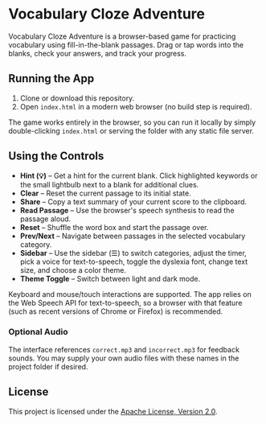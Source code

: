 # Vocabulary Cloze Adventure

Vocabulary Cloze Adventure is a browser-based game for practicing vocabulary using fill-in-the-blank passages. Drag or tap words into the blanks, check your answers, and track your progress.

## Running the App

1. Clone or download this repository.
2. Open `index.html` in a modern web browser (no build step is required).

The game works entirely in the browser, so you can run it locally by simply double-clicking `index.html` or serving the folder with any static file server.

## Using the Controls

- **Hint (💡)** – Get a hint for the current blank. Click highlighted keywords or the small lightbulb next to a blank for additional clues.
- **Clear** – Reset the current passage to its initial state.
- **Share** – Copy a text summary of your current score to the clipboard.
- **Read Passage** – Use the browser's speech synthesis to read the passage aloud.
- **Reset** – Shuffle the word box and start the passage over.
- **Prev/Next** – Navigate between passages in the selected vocabulary category.
- **Sidebar** – Use the sidebar (☰) to switch categories, adjust the timer, pick a voice for text-to-speech, toggle the dyslexia font, change text size, and choose a color theme.
- **Theme Toggle** – Switch between light and dark mode.

Keyboard and mouse/touch interactions are supported. The app relies on the Web Speech API for text-to-speech, so a browser with that feature (such as recent versions of Chrome or Firefox) is recommended.

### Optional Audio

The interface references `correct.mp3` and `incorrect.mp3` for feedback sounds. You may supply your own audio files with these names in the project folder if desired.

## License

This project is licensed under the [Apache License, Version 2.0](LICENSE).

